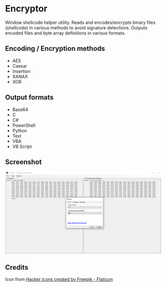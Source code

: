 # Encryptor

Window shellcode helper utility. Reads and encodes/encrypts binary files (shellcode) in various methods to avoid signature detections. Outputs encoded files and byte array definitions in various formats. 

## Encoding / Encryption methods 

- AES
- Caesar
- Insertion
- XANAX
- XOR

## Output formats 

- Base64
- C
- C#
- PowerShell
- Python
- Text
- VBA
- VB Script

## Screenshot

![Screenshot](docs/screenshot.png)

## Credits

Icon from [Hacker icons created by Freepik - Flaticon](https://www.flaticon.com/free-icons/hacker)
